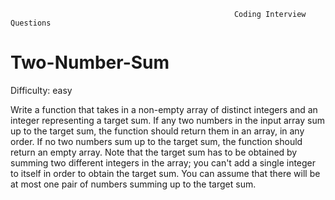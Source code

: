                                                       Coding Interview Questions
# Two-Number-Sum
Difficulty: easy

  Write a function that takes in a non-empty array of distinct integers and an
  integer representing a target sum. If any two numbers in the input array sum
  up to the target sum, the function should return them in an array, in any
  order. If no two numbers sum up to the target sum, the function should return
  an empty array.
  Note that the target sum has to be obtained by summing two different integers
  in the array; you can't add a single integer to itself in order to obtain the
  target sum.
  You can assume that there will be at most one pair of numbers summing up to
  the target sum.
